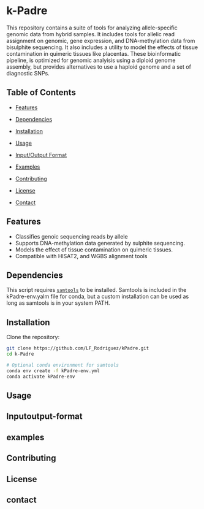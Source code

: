 # k-Padre

This repository contains a suite of tools for analyzing allele-specific genomic data from hybrid samples. It includes tools for allelic read assignment on genomic, gene expression, and DNA-methylation data from bisulphite sequencing. It also includes a utility to model the effects of tissue contamination in quimeric tissues like placentas. These bioinformatic pipeline, is optimized for genomic analyisis using a diploid genome assembly, but provides alternatives to use a haploid genome and a set of diagnostic SNPs.

## Table of Contents

- [Features](#features)
- [Dependencies](#dependencies)
- [Installation](#installation)
  
- [Usage](#usage)
- [Input/Output Format](#inputoutput-format)
- [Examples](#examples)
- [Contributing](#contributing)
- [License](#license)
- [Contact](#contact)

## Features

- Classifies genoic sequencing reads by allele 
- Supports DNA-methylation data generated by sulphite sequencing.
- Models the effect of tissue contamination on quimeric tissues.
- Compatible with HISAT2, and WGBS alignment tools

## Dependencies

This script requires [`samtools`](http://www.htslib.org/) to be installed. Samtools is included in the kPadre-env.yalm file for conda, but a custom installation can be used as long as samtools is in your system PATH.

## Installation

Clone the repository:

```bash
git clone https://github.com/LF_Rodriguez/kPadre.git
cd k-Padre

# Optional conda environment for samtools
conda env create -f kPadre-env.yml
conda activate kPadre-env
```
## Usage

## Inputoutput-format

## examples

## Contributing

## License

## contact

